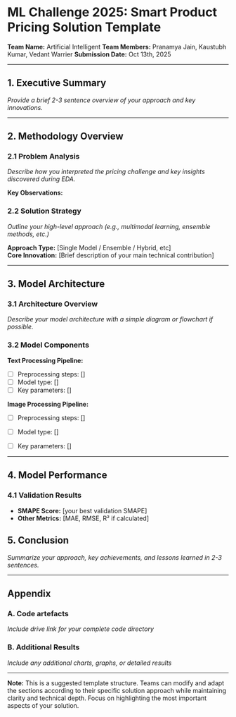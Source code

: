 # ML Challenge 2025: Smart Product Pricing Solution Template

**Team Name:** Artificial Intelligent 
**Team Members:** Pranamya Jain, Kaustubh Kumar, Vedant Warrier 
**Submission Date:** Oct 13th, 2025 

---

## 1. Executive Summary
*Provide a brief 2-3 sentence overview of your approach and key innovations.*



---

## 2. Methodology Overview

### 2.1 Problem Analysis
*Describe how you interpreted the pricing challenge and key insights discovered during EDA.*

**Key Observations:**

### 2.2 Solution Strategy
*Outline your high-level approach (e.g., multimodal learning, ensemble methods, etc.)*

**Approach Type:** [Single Model / Ensemble / Hybrid, etc]  
**Core Innovation:** [Brief description of your main technical contribution]

---

## 3. Model Architecture

### 3.1 Architecture Overview
*Describe your model architecture with a simple diagram or flowchart if possible.*


### 3.2 Model Components

**Text Processing Pipeline:**
- [ ] Preprocessing steps: []
- [ ] Model type: []
- [ ] Key parameters: []

**Image Processing Pipeline:**
- [ ] Preprocessing steps: []
- [ ] Model type: []
- [ ] Key parameters: []


---


## 4. Model Performance

### 4.1 Validation Results
- **SMAPE Score:** [your best validation SMAPE]
- **Other Metrics:** [MAE, RMSE, R² if calculated]


## 5. Conclusion
*Summarize your approach, key achievements, and lessons learned in 2-3 sentences.*

---

## Appendix

### A. Code artefacts
*Include drive link for your complete code directory*


### B. Additional Results
*Include any additional charts, graphs, or detailed results*

---

**Note:** This is a suggested template structure. Teams can modify and adapt the sections according to their specific solution approach while maintaining clarity and technical depth. Focus on highlighting the most important aspects of your solution.